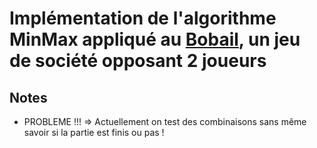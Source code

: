 # Implémentation de l'algorithme MinMax appliqué au [Bobail](https://www.dragono.fr/jeux-strat%C3%A9gie-anciens/le-bobail/), un jeu de société opposant 2 joueurs 



## Notes

- PROBLEME !!! => Actuellement on test des combinaisons sans même savoir si la partie est finis ou pas !